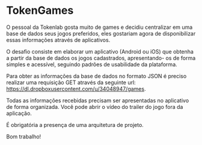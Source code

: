 # TokenGames

O pessoal da Tokenlab gosta muito de games e decidiu centralizar
em uma base de dados seus jogos preferidos, eles gostariam agora de
disponibilizar essas informações através de aplicativos.

O desafio consiste em elaborar um aplicativo (Android ou iOS) que
obtenha a partir da base de dados os jogos cadastrados, apresentando-
os de forma simples e acessível, seguindo padrões de usabilidade da
plataforma.

Para obter as informações da base de dados no formato JSON é
preciso realizar uma requisição GET através da seguinte url:
https://dl.dropboxusercontent.com/u/34048947/games.

Todas as informações recebidas precisam ser apresentadas no aplicativo de forma
organizada. Você pode abrir o vídeo do trailer do jogo fora da aplicação.

É obrigatória a presença de uma arquitetura de projeto.

Bom trabalho!
